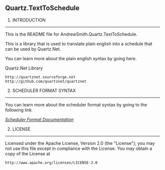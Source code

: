 Quartz.TextToSchedule
-----------------------------------------------------------------

1. INTRODUCTION
----------------

This is the README file for AndrewSmith.Quartz.TextToSchedule.

This is a library that is used to translate plain english into a schedule that can be used by Quartz.Net.

You can learn more about the plain english syntax by going here.

Quartz.Net Library

    http://quartznet.sourceforge.net 
    http://github.com/quartznet/quartznet 


2. SCHEDULER FORMAT SYNTAX
---------------------

You can learn more about the scheduler format syntax by going to the following link

*[Scheduler Format Documentation](http://htmlpreview.github.com/?https://github.com/amazing-andrew/AndrewSmith.Quartz.TextToSchedule/master/documentation/SchedulerFormat.htm)*


2. LICENSE
----------------

Licensed under the Apache License, Version 2.0 (the "License"); you may not 
use this file except in compliance with the License. You may obtain a copy 
of the License at 
 
    http://www.apache.org/licenses/LICENSE-2.0 
